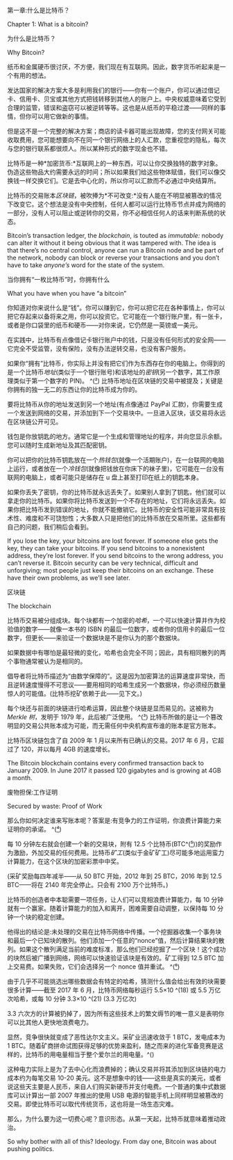 <title>Unknown</title>  <link href="stylesheet.css" rel="stylesheet" type="text/css"> <link href="page_styles.css" rel="stylesheet" type="text/css">

第一章:什么是比特币？

Chapter 1: What is a bitcoin?

为什么是比特币？

Why Bitcoin?

纸币和金属硬币很讨厌，不方便，我们现在有互联网。因此，数字货币听起来是一个有用的想法。

发达国家的解决方案大多是利用我们的银行——你有一个账户，你可以通过借记卡、信用卡、贝宝或其他方式把钱转移到其他人的账户上。中央权威意味着它受到合理的监管，错误和盗窃可以被逆转等等。这也是从纸币的平稳过渡——同样的事情，但你可以用它做新的事情。

但是这不是一个完整的解决方案；商店的读卡器可能出现故障，您的支付网关可能收取费用，您可能想要向不在同一个银行网络上的人汇款，您重视您的隐私，每次与您的银行联系都很烦人。所以某种形式的数字现金也不错。

比特币是一种*加密货币:*互联网上的一种东西，可以让你交换独特的数字对象。伪造这些物品大约需要永远的时间；所以如果我们给这些物体赋值，我们可以像交换钱一样交换它们。它是去中心化的，所以你可以汇款而不必通过中央结算所。

比特币的交易账本*区块链*，被吹捧为*不可改变:*没有人能在不明显被篡改的情况下改变它。这个想法是没有中央控制，任何人都可以运行比特币节点并成为网络的一部分，没有人可以阻止或逆转你的交易，你不必相信任何人的话来判断系统的状态。

Bitcoin’s transaction ledger, the *blockchain*, is touted as *immutable:* nobody can alter it without it being obvious that it was tampered with. The idea is that there’s no central control, anyone can run a Bitcoin node and be part of the network, nobody can block or reverse your transactions and you don’t have to take *anyone’s* word for the state of the system.

当你拥有“一枚比特币”时，你拥有什么

What you have when you have “a bitcoin”

你知道对你来说什么是“钱”。你可以赚到它，你可以把它花在各种事情上，你可以把它存起来以备将来之用，你可以投资它。它可能在一个银行账户里，有一张卡，或者是你口袋里的纸币和硬币——对你来说，它仍然是一英镑或一美元。

在实践中，比特币有点像借记卡银行账户中的钱，只是没有任何形式的安全网——它完全不受监管，没有保险，没有办法逆转交易，也没有客户服务。

如果你“拥有”比特币，你实际上并没有把它们作为东西存在你的电脑上。你得到的是一个比特币*地址*(类似于一个银行账号)和该地址的*密钥*(另一个数字，其工作原理类似于第一个数字的 PIN)。 ^([²](index_split_022.html#note_2 "2")) 比特币地址在区块链的交易中被提及；关键是你拥有的独一无二的东西让你的比特币成为你的。

要将比特币从你的地址发送到另一个地址(有点像通过 PayPal 汇款)，你需要生成一个发送到网络的交易，并添加到下一个交易块中。一旦进入区块，该交易将永远在区块链公开可见。

钱包是你放钥匙的地方。通常它是一个生成和管理地址的程序，并向您显示余额。您可以随时生成新地址及其匹配密钥。

你可以把你的比特币钥匙放在一个*热钱包*(就像一个活期账户)，在一台联网的电脑上运行，或者放在一个*冷钱包*(就像把钱放在你床下的袜子里)，它可能在一台没有联网的电脑上，或者可能只是储存在 u 盘上甚至打印在纸上的钥匙本身。

如果你丢失了密钥，你的比特币就永远丢失了。如果别人拿到了钥匙，他们就可以拿走你的比特币。如果你将比特币发送到一个不存在的地址，它们将永远丢失。如果你把比特币发到错误的地址，你就不能撤销它。比特币的安全性可能非常具有技术性、难度和不可饶恕性；大多数人只是把他们的比特币放在交易所里。这些都有自己的问题，我们稍后会看到。

If you lose the key, your bitcoins are lost forever. If someone else gets the key, they can take your bitcoins. If you send bitcoins to a nonexistent address, they’re lost forever. If you send bitcoins to the wrong address, you can’t reverse it. Bitcoin security can be very technical, difficult and unforgiving; most people just keep their bitcoins on an exchange. These have their own problems, as we’ll see later.

区块链

The blockchain

比特币交易被分组成块。每个块都有一个加密的*哈希*，一个可以快速计算并作为校验值的数字——就像一本书的 ISBN 的最后一位数字，或者你的信用卡的最后一位数字，但更长——来验证一个数据块是不是你认为的那个数据块。

如果数据中有哪怕是最轻微的变化，哈希也会完全不同；因此，具有相同散列的两个事物通常被认为是相同的。

倡导者将比特币描述为“由数学保障的”。这是因为加密算法的运算速度非常快，而且逆转速度慢得不可思议——要用相同的哈希生成另一个数据块，你必须经历数量惊人的可能值。(比特币挖矿依赖于此——见下文。)

每个块还与前面的块链进行哈希运算，因此整个块链是显而易见的。这被称为 *Merkle 树*，发明于 1979 年，此后被广泛使用。 ^([³](index_split_022.html#note_3 "3")) 比特币所做的是让一个篡改明显的交易公共账本成为可能，而无需任何中央机构宣布谁的账本是官方账本。

比特币区块链包含了自 2009 年 1 月以来所有已确认的交易。2017 年 6 月，它超过了 120，并以每月 4GB 的速度增长。

The Bitcoin blockchain contains every confirmed transaction back to January 2009\. In June 2017 it passed 120 gigabytes and is growing at 4GB a month.

废物担保:工作证明

Secured by waste: Proof of Work

那么你如何决定谁来写账本呢？答案是:有竞争力的工作证明，你浪费计算能力来证明你的承诺。 ^([⁴](index_split_022.html#note_4 "4"))

每 10 分钟左右就会创建一个新的交易块，附有 12.5 个比特币(BTC^([⁵](index_split_022.html#note_5 "5")))的奖励作为激励，外加交易的任何费用。比特币*矿工*(类似于金矿矿工)尽可能多地运用蛮力计算能力，在这个区块的加密彩票中中奖。

(采矿奖励每四年减半——从 50 BTC 开始，2012 年到 25 BTC，2016 年到 12.5 BTC——将在 2140 年完全停止。只会有 2100 万个比特币。)

比特币的创造者中本聪需要一项任务，让人们可以竞相浪费计算能力，每 10 分钟就有一个赢家。随着计算能力的加入和离开，困难需要自动调整，以保持每 10 分钟一个块的稳定创建。

他得出的结论是:未处理的交易在比特币网络中传播。一个挖掘器收集一个事务块和最后一个已知块的散列。他们添加一个任意的“nonce”值，然后计算结果块的散列。如果这个散列满足当前的难度标准，那么他们已经挖掘了一个区块！这个成功的块然后被广播到网络，网络可以快速验证该块是有效的。矿工得到 12.5 BTC 加上交易费。如果失败，它们会选择另一个 nonce 值并重试。 ^([⁶](index_split_022.html#note_6 "6"))

由于几乎不可能挑选出哪些数据会有特定的哈希，猜测什么值会给出有效的块需要很多计算——截至 2017 年 6 月，比特币网络每秒运行 5.5×10 ^(18) 或 5.5 万亿次哈希，或每 10 分钟 3.3×10 ^(21) (3.3 万亿次)

3.3 六次方的计算被扔掉了，因为所有这些技术上的繁文缛节的唯一意义是表明你可以比其他人更快地浪费电力。

显然，竞争很快就变成了恶性达尔文主义。采矿业迅速收敛于 1 BTC，发电成本为 1 BTC。随着矿商拼命试图获得足够的优势来盈利，随之而来的进化军备竞赛是这样的，比特币的用电量相当于整个爱尔兰的用电量。^([](index_split_022.html#note_7 "7"))

这种电力实际上是为了去中心化而浪费掉的；确认交易并将其添加到区块链的电力成本约为每笔交易 10-20 美元。这不是想象中的钱——这些是真实的美元，或者说这些天主要是人民币，来自人们购买新硬币并支付电费。一个普通的集中式数据库可以计算出一部 2007 年推出的使用 USB 电源的智能手机上同样明显被篡改的交易。即使比特币可以取代传统货币，这也将是一场生态灾难。

那么，为什么要为这一切费心呢？意识形态。从第一天起，比特币就意味着推动政治。

So why bother with all of this? Ideology. From day one, Bitcoin was about pushing politics.